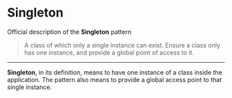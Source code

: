 # Singleton

Official description of the **Singleton** pattern
> A class of which only a single instance can exist.
> Ensure a class only has one instance, and provide a global point of access to it.

---

**Singleton**, in its definition, means to have one instance of a class inside the application.
The pattern also means to provide a global access point to that single instance.
